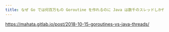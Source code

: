 ```yaml
---
title: なぜ Go では何百万もの Goroutine を作れるのに Java は数千のスレッドしか作れないのか?
---
```


https://mahata.gitlab.io/post/2018-10-15-goroutines-vs-java-threads/

